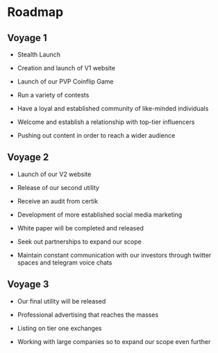 # Roadmap

## Voyage 1 

- Stealth Launch

- Creation and launch of V1 website

- Launch of our PVP Coinflip Game

- Run a variety of contests

- Have a loyal and established community of like-minded individuals

- Welcome and establish a relationship with top-tier influencers 

- Pushing out content in order to reach a wider audience

## Voyage 2

- Launch of our V2 website

- Release of our second utility 

- Receive an audit from certik

- Development of more established social media marketing

- White paper will be completed and released

- Seek out partnerships to expand our scope

- Maintain constant communication with our investors through twitter spaces and telegram voice chats

## Voyage 3

- Our final utility will be released

- Professional advertising that reaches the masses

- Listing on tier one exchanges 

- Working with large companies so to expand our scope even further 
